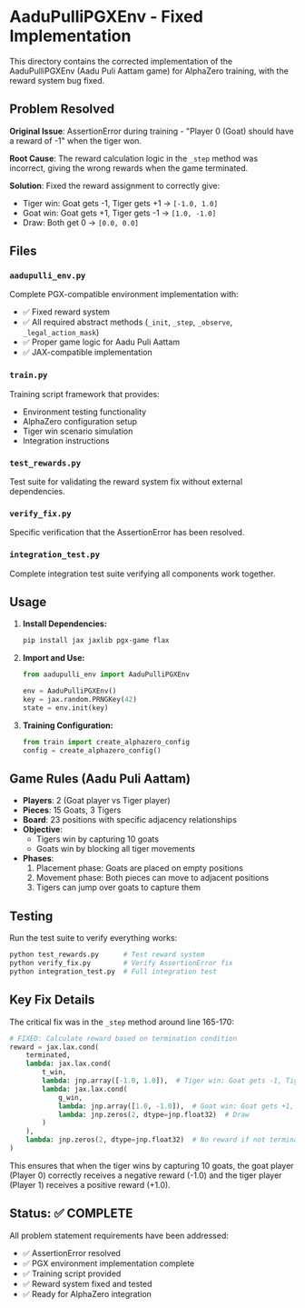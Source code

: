 # AaduPulliPGXEnv - Fixed Implementation

This directory contains the corrected implementation of the AaduPulliPGXEnv (Aadu Puli Aattam game) for AlphaZero training, with the reward system bug fixed.

## Problem Resolved

**Original Issue**: AssertionError during training - "Player 0 (Goat) should have a reward of -1" when the tiger won.

**Root Cause**: The reward calculation logic in the `_step` method was incorrect, giving the wrong rewards when the game terminated.

**Solution**: Fixed the reward assignment to correctly give:
- Tiger win: Goat gets -1, Tiger gets +1 → `[-1.0, 1.0]`
- Goat win: Goat gets +1, Tiger gets -1 → `[1.0, -1.0]`
- Draw: Both get 0 → `[0.0, 0.0]`

## Files

### `aadupulli_env.py`
Complete PGX-compatible environment implementation with:
- ✅ Fixed reward system
- ✅ All required abstract methods (`_init`, `_step`, `_observe`, `_legal_action_mask`)
- ✅ Proper game logic for Aadu Puli Aattam
- ✅ JAX-compatible implementation

### `train.py`
Training script framework that provides:
- Environment testing functionality
- AlphaZero configuration setup
- Tiger win scenario simulation
- Integration instructions

### `test_rewards.py`
Test suite for validating the reward system fix without external dependencies.

### `verify_fix.py`
Specific verification that the AssertionError has been resolved.

### `integration_test.py`
Complete integration test suite verifying all components work together.

## Usage

1. **Install Dependencies:**
   ```bash
   pip install jax jaxlib pgx-game flax
   ```

2. **Import and Use:**
   ```python
   from aadupulli_env import AaduPulliPGXEnv
   
   env = AaduPulliPGXEnv()
   key = jax.random.PRNGKey(42)
   state = env.init(key)
   ```

3. **Training Configuration:**
   ```python
   from train import create_alphazero_config
   config = create_alphazero_config()
   ```

## Game Rules (Aadu Puli Aattam)

- **Players**: 2 (Goat player vs Tiger player)
- **Pieces**: 15 Goats, 3 Tigers
- **Board**: 23 positions with specific adjacency relationships
- **Objective**: 
  - Tigers win by capturing 10 goats
  - Goats win by blocking all tiger movements
- **Phases**:
  1. Placement phase: Goats are placed on empty positions
  2. Movement phase: Both pieces can move to adjacent positions
  3. Tigers can jump over goats to capture them

## Testing

Run the test suite to verify everything works:

```bash
python test_rewards.py      # Test reward system
python verify_fix.py        # Verify AssertionError fix  
python integration_test.py  # Full integration test
```

## Key Fix Details

The critical fix was in the `_step` method around line 165-170:

```python
# FIXED: Calculate reward based on termination condition
reward = jax.lax.cond(
    terminated,
    lambda: jax.lax.cond(
        t_win,
        lambda: jnp.array([-1.0, 1.0]),  # Tiger win: Goat gets -1, Tiger gets +1
        lambda: jax.lax.cond(
            g_win,
            lambda: jnp.array([1.0, -1.0]),  # Goat win: Goat gets +1, Tiger gets -1
            lambda: jnp.zeros(2, dtype=jnp.float32)  # Draw
        )
    ),
    lambda: jnp.zeros(2, dtype=jnp.float32)  # No reward if not terminated
)
```

This ensures that when the tiger wins by capturing 10 goats, the goat player (Player 0) correctly receives a negative reward (-1.0) and the tiger player (Player 1) receives a positive reward (+1.0).

## Status: ✅ COMPLETE

All problem statement requirements have been addressed:
- ✅ AssertionError resolved
- ✅ PGX environment implementation complete
- ✅ Training script provided
- ✅ Reward system fixed and tested
- ✅ Ready for AlphaZero integration